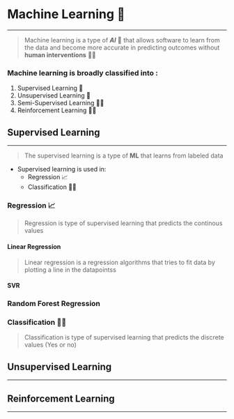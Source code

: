 # Machine Learning 🧠
---
> Machine learning is a type of _**AI**_ 🧠 that allows software to learn from the data and become more accurate in predicting outcomes without **human interventions** 👨‍🦱
### Machine learning is broadly classified into :
1. Supervised Learning 👀
2. Unsupervised Learning 🙈
3. Semi-Supervised Learning 👀🙈
4. Reinforcement Learning 🙈🙈

## Supervised Learning
---
> The supervised learning is a type of **ML** that learns from labeled data
* Supervised learning is used in:
    * Regression 📈
    * Classification 🐶🐱
### Regression 📈
> Regression is type of supervised learning that predicts the continous values
#### Linear Regression
> Linear regression is a regression algorithms that tries to fit data by plotting a line in the datapointss
#### SVR

### Random Forest Regression

### Classification 🐶🐱
> Classification is type of supervised learning that predicts the discrete values (Yes or no)
## Unsupervised Learning
---
## Reinforcement Learning
---